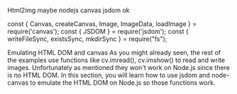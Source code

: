 Html2img   maybe   nodejs canvas jsdom ok



const { Canvas, createCanvas, Image, ImageData, loadImage } = require('canvas');
const { JSDOM } = require('jsdom');
const { writeFileSync, existsSync, mkdirSync } = require("fs");




Emulating HTML DOM and canvas
As you might already seen, the rest of the examples use functions like cv.imread(), cv.imshow() to read and write images. Unfortunately as mentioned they won't work on Node.js since there is no HTML DOM.
In this section, you will learn how to use jsdom and node-canvas to emulate the HTML DOM on Node.js so those functions work.

